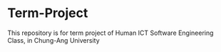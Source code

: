 # Term-Project
This repository is for term project of Human ICT Software Engineering Class, in Chung-Ang University

